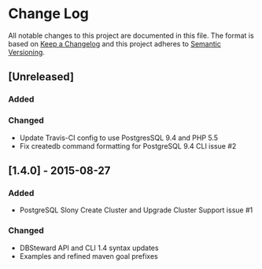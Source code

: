 # Change Log
All notable changes to this project are documented in this file.
The format is based on [Keep a Changelog](http://keepachangelog.com/) and this project adheres to [Semantic Versioning](http://semver.org/).

## [Unreleased]
### Added

### Changed
- Update Travis-CI config to use PostgresSQL 9.4 and PHP 5.5
- Fix createdb command formatting for PostgreSQL 9.4 CLI issue #2

## [1.4.0] - 2015-08-27
### Added
- PostgreSQL Slony Create Cluster and Upgrade Cluster Support issue #1

### Changed
- DBSteward API and CLI 1.4 syntax updates
- Examples and refined maven goal prefixes
